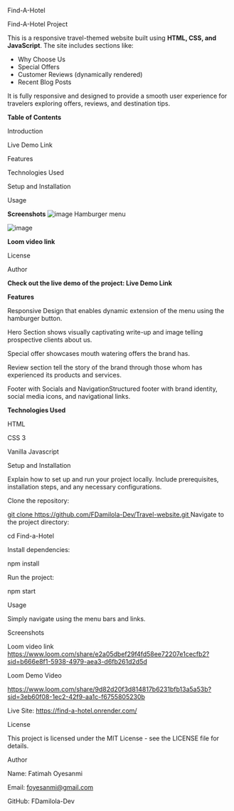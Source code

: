 Find-A-Hotel

 Find-A-Hotel Project

This is a responsive travel-themed website built using **HTML, CSS, and JavaScript**. The site includes sections like:

- Why Choose Us
- Special Offers
- Customer Reviews (dynamically rendered)
- Recent Blog Posts

It is fully responsive and designed to provide a smooth user experience for travelers exploring offers, reviews, and destination tips.

**Table of Contents**

Introduction

Live Demo Link

Features

Technologies Used

Setup and Installation

Usage

**Screenshots**
![image](https://github.com/user-attachments/assets/49b16dcf-c5db-4f17-a92c-d344ac4d84aa)  Hamburger menu

![image](https://github.com/user-attachments/assets/6e8a5b9c-8d16-48f6-9b65-eaff68e2b634)



**Loom video link**

License

Author



**Check out the live demo of the project: Live Demo Link**


**Features**

Responsive Design that enables dynamic extension of the menu using the hamburger button.

Hero Section shows visually captivating write-up and image telling prospective clients about us.

Special offer showcases mouth watering offers the brand has.

Review section tell the story of the brand through those whom has experienced its products and services.

Footer with Socials and NavigationStructured footer with brand identity, social media icons, and navigational links.

**Technologies Used**

HTML

CSS 3

Vanilla Javascript 

Setup and Installation

Explain how to set up and run your project locally. Include prerequisites, installation steps, and any necessary configurations.

Clone the repository:

[git clone https://github.com/FDamilola-Dev/Travel-website.git
](https://github.com/FDamilola-Dev/Find-a-hotel.git)
Navigate to the project directory:

cd Find-a-Hotel

Install dependencies:

npm install

Run the project:

npm start

Usage

Simply navigate using the menu bars and links.

Screenshots



Loom video link
https://www.loom.com/share/e2a05dbef29f4fd58ee72207e1cecfb2?sid=b666e8f1-5938-4979-aea3-d6fb261d2d5d

Loom Demo Video

https://www.loom.com/share/9d82d20f3d814817b6231bfb13a5a53b?sid=3eb60f08-1ec2-42f9-aa1c-f6755805230b

Live Site:
https://find-a-hotel.onrender.com/

License

This project is licensed under the MIT License - see the LICENSE file for details.

Author

Name: Fatimah Oyesanmi

Email: foyesanmi@gmail.com

GitHub: FDamilola-Dev
